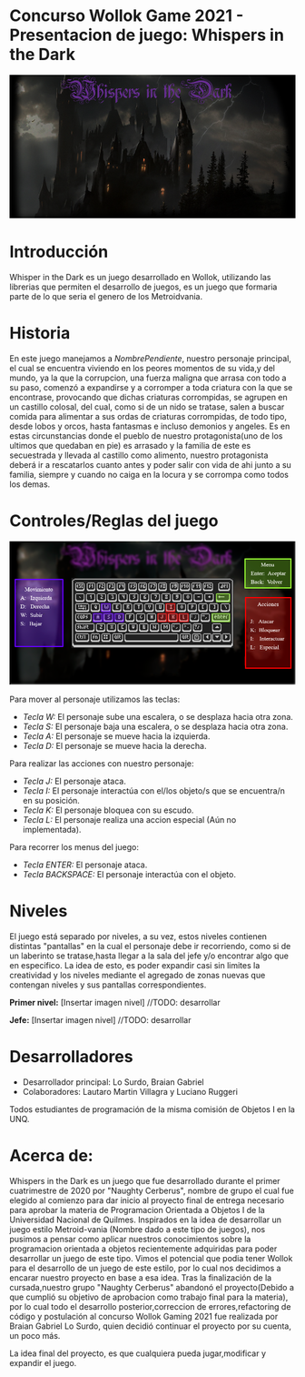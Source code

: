 # Concurso Wollok Game 2021 - Presentacion de juego: Whispers in the Dark
![menu inicio](assets/Screenshots/mainMenu.png)
 
# Introducción

Whisper in the Dark es un juego desarrollado en Wollok, utilizando las librerias que permiten el desarrollo de juegos, es un juego que formaria parte de lo que seria el genero de los Metroidvania. 

# Historia

En este juego manejamos a _NombrePendiente_, nuestro personaje principal, el cual se encuentra viviendo en los peores momentos de su vida,y del mundo, ya la que la corrupcion, una fuerza maligna que arrasa con todo a su paso, comenzó a expandirse y a corromper a toda criatura con la que se encontrase, provocando que dichas criaturas corrompidas, se agrupen en un castillo colosal, del cual, como si de un nido se tratase, salen a buscar comida para alimentar a sus ordas de criaturas corrompidas, de todo tipo, desde lobos y orcos, hasta fantasmas e incluso demonios y angeles. Es en estas circunstancias donde el pueblo de nuestro protagonista(uno de los ultimos que quedaban en pie) es arrasado y la familia de este es secuestrada y llevada al castillo como alimento, nuestro protagonista deberá ir a rescatarlos cuanto antes y poder salir con vida de ahi junto a su familia, siempre y cuando no caiga en la locura y se corrompa como todos los demas.


# Controles/Reglas del juego

![controles](assets/Screenshots/controles.png)

Para mover al personaje utilizamos las teclas:
- _Tecla W:_ El personaje sube una escalera, o se desplaza hacia otra zona.
- _Tecla S:_ El personaje baja una escalera, o se desplaza hacia otra zona.
- _Tecla A:_ El personaje se mueve hacia la izquierda.
- _Tecla D:_ El personaje se mueve hacia la derecha.

Para realizar las acciones con nuestro personaje:

- _Tecla J:_ El personaje ataca.
- _Tecla I:_ El personaje interactúa con el/los objeto/s que se encuentra/n en su posición.
- _Tecla K:_ El personaje bloquea con su escudo.
- _Tecla L:_ El personaje realiza una accion especial (Aún no implementada).

Para recorrer los menus del juego:

- _Tecla ENTER:_ El personaje ataca.
- _Tecla BACKSPACE:_ El personaje interactúa con el objeto.



# Niveles
El juego está separado por niveles, a su vez, estos niveles contienen distintas "pantallas" en la cual el personaje debe ir recorriendo, como si de un laberinto se tratase,hasta llegar a la sala del jefe y/o encontrar algo que en especifico. La idea de esto, es poder expandir casi sin limites la creatividad y los niveles mediante el agregado de zonas nuevas que contengan niveles y sus pantallas correspondientes.

__Primer nivel:__ 
[Insertar imagen nivel]
//TODO: desarrollar

__Jefe:__
[Insertar imagen nivel]
//TODO: desarrollar


# Desarrolladores
- Desarrollador principal: Lo Surdo, Braian Gabriel
- Colaboradores: Lautaro Martin Villagra y Luciano Ruggeri

Todos estudiantes de programación de la misma comisión de Objetos I en la UNQ.

# Acerca de:
Whispers in the Dark es un juego que fue desarrollado durante el primer cuatrimestre de 2020 por "Naughty Cerberus", nombre de grupo el cual fue elegido al comienzo para dar inicio al proyecto final de entrega necesario para aprobar la materia de Programacion Orientada a Objetos I de la Universidad Nacional de Quilmes. 
Inspirados en la idea de desarrollar un juego estilo Metroid-vania (Nombre dado a este tipo de juegos), nos pusimos a pensar como aplicar nuestros conocimientos sobre la programacion orientada a objetos recientemente adquiridas para poder desarrollar un juego de este tipo. Vimos el potencial que podia tener Wollok para el desarrollo de un juego de este estilo, por lo cual nos decidimos a encarar nuestro proyecto en base a esa idea. 
Tras la finalización de la cursada,nuestro grupo "Naughty Cerberus" abandonó el proyecto(Debido a que cumplió su objetivo de aprobacion como trabajo final para la materia), por lo cual todo el desarrollo posterior,correccion de errores,refactoring de código y postulación al concurso Wollok Gaming 2021 fue realizada por Braian Gabriel Lo Surdo, quien decidió continuar el proyecto por su cuenta, un poco más.

La idea final del proyecto, es que cualquiera pueda jugar,modificar y expandir el juego.